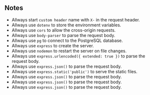 ## Notes
- Allways start `custom header` name with `X-` in the request header.
- Allways use `dotenv` to store the environment variables.
- Allways use `cors` to allow the cross-origin requests.
- Allways use `body-parser` to parse the request body.
- Allways use `pg` to connect to the PostgreSQL database.
- Allways use `express` to create the server.
- Allways use `nodemon` to restart the server on file changes.
- Allways use `express.urlencoded({ extended: true })` to parse the request body.
- Allways use `express.json()` to parse the request body.
- Allways use `express.static('public')` to serve the static files.
- Allways use `express.json()` to parse the request body.
- Allways use `express.json()` to parse the request body.
- Allways use `express.json()` to parse the request body.
